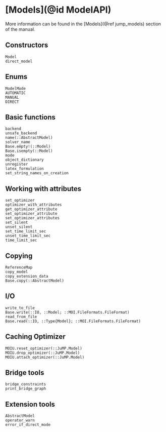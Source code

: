 # [Models](@id ModelAPI)

More information can be found in the [Models](@ref jump_models) section of
the manual.

## Constructors

```@docs
Model
direct_model
```

## Enums

```@docs
ModelMode
AUTOMATIC
MANUAL
DIRECT
```

## Basic functions

```@docs
backend
unsafe_backend
name(::AbstractModel)
solver_name
Base.empty!(::Model)
Base.isempty(::Model)
mode
object_dictionary
unregister
latex_formulation
set_string_names_on_creation
```

## Working with attributes

```@docs
set_optimizer
optimizer_with_attributes
get_optimizer_attribute
set_optimizer_attribute
set_optimizer_attributes
set_silent
unset_silent
set_time_limit_sec
unset_time_limit_sec
time_limit_sec
```

## Copying

```@docs
ReferenceMap
copy_model
copy_extension_data
Base.copy(::AbstractModel)
```
## I/O

```@docs
write_to_file
Base.write(::IO, ::Model; ::MOI.FileFormats.FileFormat)
read_from_file
Base.read(::IO, ::Type{Model}; ::MOI.FileFormats.FileFormat)
```

## Caching Optimizer

```@docs
MOIU.reset_optimizer(::JuMP.Model)
MOIU.drop_optimizer(::JuMP.Model)
MOIU.attach_optimizer(::JuMP.Model)
```

## Bridge tools

```@docs
bridge_constraints
print_bridge_graph
```

## Extension tools

```@docs
AbstractModel
operator_warn
error_if_direct_mode
```
